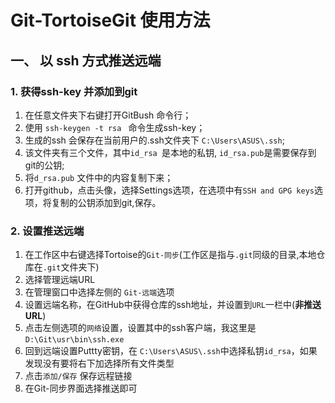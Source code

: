 # Git-TortoiseGit 使用方法

## 一、 以 ssh 方式推送远端

### 1. 获得ssh-key 并添加到git

1. 在任意文件夹下右键打开GitBush 命令行；
2. 使用 `ssh-keygen -t rsa ` 命令生成ssh-key；
3. 生成的ssh 会保存在当前用户的.ssh文件夹下 `C:\Users\ASUS\.ssh`;
4. 该文件夹有三个文件，其中`id_rsa `是本地的私钥, `id_rsa.pub`是需要保存到git的公钥;
5. 将`d_rsa.pub` 文件中的内容复制下来；
6. 打开github，点击头像，选择Settings选项，在选项中有`SSH and GPG keys`选项，将复制的公钥添加到git,保存。



### 2. 设置推送远端

1. 在工作区中右键选择Tortoise的`Git-同步`(工作区是指与`.git`同级的目录,本地仓库在`.git`文件夹下)
2. 选择管理远端URL
3. 在管理窗口中选择左侧的 `Git-远端`选项
4. 设置远端名称，在GitHub中获得仓库的ssh地址，并设置到`URL`一栏中(**非推送URL**)
5. 点击左侧选项的`网络`设置，设置其中的ssh客户端，我这里是`D:\Git\usr\bin\ssh.exe`
6. 回到远端设置Puttty密钥，在 `C:\Users\ASUS\.ssh`中选择私钥`id_rsa`，如果发现没有要将右下加选择所有文件类型
7. 点击`添加/保存` 保存远程链接
8. 在Git-同步界面选择推送即可



